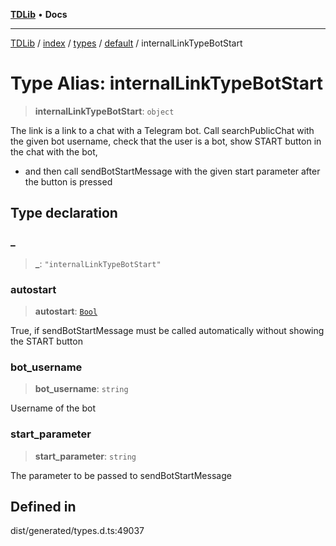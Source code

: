 [**TDLib**](../../../../../../README.md) • **Docs**

***

[TDLib](../../../../../../modules.md) / [index](../../../../../README.md) / [types](../../../README.md) / [default](../README.md) / internalLinkTypeBotStart

# Type Alias: internalLinkTypeBotStart

> **internalLinkTypeBotStart**: `object`

The link is a link to a chat with a Telegram bot. Call searchPublicChat with the given bot username, check that the user is a bot, show START button in the chat with the bot,

- and then call sendBotStartMessage with the given start parameter after the button is pressed

## Type declaration

### \_

> **\_**: `"internalLinkTypeBotStart"`

### autostart

> **autostart**: [`Bool`](Bool.md)

True, if sendBotStartMessage must be called automatically without showing the START button

### bot\_username

> **bot\_username**: `string`

Username of the bot

### start\_parameter

> **start\_parameter**: `string`

The parameter to be passed to sendBotStartMessage

## Defined in

dist/generated/types.d.ts:49037
